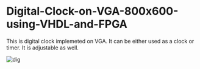 # Digital-Clock-on-VGA-800x600-using-VHDL-and-FPGA

This is digital clock implemeted on VGA. It can be either used as a clock or timer. It is adjustable as well. 

![dig](https://user-images.githubusercontent.com/68936726/100859398-3d224580-34a0-11eb-8ff7-7eb8bf83d4f2.jpeg)
